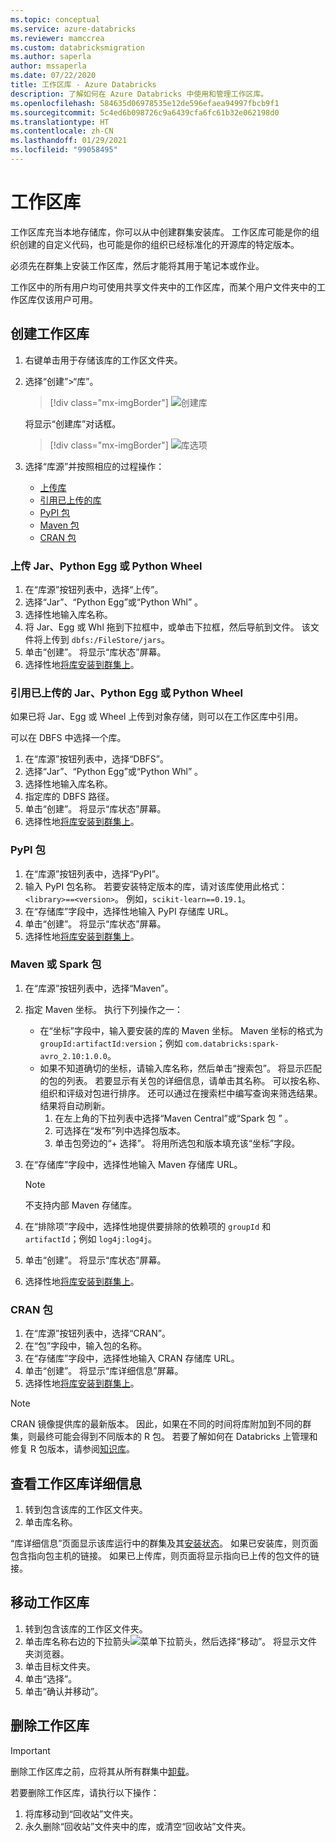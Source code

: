 ```yaml
---
ms.topic: conceptual
ms.service: azure-databricks
ms.reviewer: mamccrea
ms.custom: databricksmigration
ms.author: saperla
author: mssaperla
ms.date: 07/22/2020
title: 工作区库 - Azure Databricks
description: 了解如何在 Azure Databricks 中使用和管理工作区库。
ms.openlocfilehash: 584635d06978535e12de596efaea94997fbcb9f1
ms.sourcegitcommit: 5c4ed6b098726c9a6439cfa6fc61b32e062198d0
ms.translationtype: HT
ms.contentlocale: zh-CN
ms.lasthandoff: 01/29/2021
ms.locfileid: "99058495"
---
```

# <a name="workspace-libraries"></a>工作区库

工作区库充当本地存储库，你可以从中创建群集安装库。 工作区库可能是你的组织创建的自定义代码，也可能是你的组织已经标准化的开源库的特定版本。

必须先在群集上安装工作区库，然后才能将其用于笔记本或作业。

工作区中的所有用户均可使用共享文件夹中的工作区库，而某个用户文件夹中的工作区库仅该用户可用。

## <a name="create-a-workspace-library"></a>创建工作区库

1. 右键单击用于存储该库的工作区文件夹。
2. 选择“创建”>“库”。

   > [!div class="mx-imgBorder"]
   > ![创建库](../_static/images/libraries/create-library.png)

   将显示“创建库”对话框。

   > [!div class="mx-imgBorder"]
   > ![库选项](../_static/images/libraries/select-library-azure.png)

3. 选择“库源”并按照相应的过程操作：
   * [上传库](#uploading-libraries)
   * [引用已上传的库](#referencing-libraries)
   * [PyPI 包](#pypi-libraries)
   * [Maven 包](#maven-libraries)
   * [CRAN 包](#cran-libraries)

### <a name="upload-a-jar-python-egg-or-python-wheel"></a><a id="upload-a-jar-python-egg-or-python-wheel"> </a><a id="uploading-libraries"> </a>上传 Jar、Python Egg 或 Python Wheel

1. 在“库源”按钮列表中，选择“上传”。
2. 选择“Jar”、“Python Egg”或“Python Whl”  。
3. 选择性地输入库名称。
4. 将 Jar、Egg 或 Whl 拖到下拉框中，或单击下拉框，然后导航到文件。 该文件将上传到 `dbfs:/FileStore/jars`。
5. 单击“创建”。 将显示“库状态”屏幕。
6. 选择性地[将库安装到群集上](cluster-libraries.md#install-workspace-libraries)。

### <a name="reference-an-uploaded-jar-python-egg-or-python-wheel"></a><a id="reference-an-uploaded-jar-python-egg-or-python-wheel"> </a><a id="referencing-libraries"> </a>引用已上传的 Jar、Python Egg 或 Python Wheel

如果已将 Jar、Egg 或 Wheel 上传到对象存储，则可以在工作区库中引用。

可以在 DBFS 中选择一个库。

1. 在“库源”按钮列表中，选择“DBFS”。
2. 选择“Jar”、“Python Egg”或“Python Whl”  。
3. 选择性地输入库名称。
4. 指定库的 DBFS 路径。
5. 单击“创建”。 将显示“库状态”屏幕。
6. 选择性地[将库安装到群集上](cluster-libraries.md#install-workspace-libraries)。

### <a name="pypi-package"></a><a id="pypi-libraries"> </a><a id="pypi-package"> </a>PyPI 包

1. 在“库源”按钮列表中，选择“PyPI”。
2. 输入 PyPI 包名称。 若要安装特定版本的库，请对该库使用此格式：`<library>==<version>`。 例如，`scikit-learn==0.19.1`。
3. 在“存储库”字段中，选择性地输入 PyPI 存储库 URL。
4. 单击“创建”。 将显示“库状态”屏幕。
5. 选择性地[将库安装到群集上](cluster-libraries.md#install-workspace-libraries)。

### <a name="maven-or-spark-package"></a><a id="maven-libraries"> </a><a id="maven-or-spark-package"> </a>Maven 或 Spark 包

1. 在“库源”按钮列表中，选择“Maven”。
2. 指定 Maven 坐标。 执行下列操作之一：
   * 在“坐标”字段中，输入要安装的库的 Maven 坐标。 Maven 坐标的格式为 `groupId:artifactId:version`；例如 `com.databricks:spark-avro_2.10:1.0.0`。
   * 如果不知道确切的坐标，请输入库名称，然后单击“搜索包”。 将显示匹配的包的列表。 若要显示有关包的详细信息，请单击其名称。 可以按名称、组织和评级对包进行排序。 还可以通过在搜索栏中编写查询来筛选结果。 结果将自动刷新。
     1. 在左上角的下拉列表中选择“Maven Central”或“Spark 包 ” 。
     1. 可选择在“发布”列中选择包版本。
     1. 单击包旁边的“+ 选择”。 将用所选包和版本填充该“坐标”字段。
3. 在“存储库”字段中，选择性地输入 Maven 存储库 URL。

   > [!NOTE]
   >
   > 不支持内部 Maven 存储库。

4. 在“排除项”字段中，选择性地提供要排除的依赖项的 `groupId` 和 `artifactId`；例如 `log4j:log4j`。
5. 单击“创建”。 将显示“库状态”屏幕。
6. 选择性地[将库安装到群集上](cluster-libraries.md#install-libraries)。

### <a name="cran-package"></a><a id="cran-libraries"> </a><a id="cran-package"> </a>CRAN 包

1. 在“库源”按钮列表中，选择“CRAN”。
2. 在“包”字段中，输入包的名称。
3. 在“存储库”字段中，选择性地输入 CRAN 存储库 URL。
4. 单击“创建”。 将显示“库详细信息”屏幕。
5. 选择性地[将库安装到群集上](cluster-libraries.md#install-libraries)。

> [!NOTE]
>
> CRAN 镜像提供库的最新版本。 因此，如果在不同的时间将库附加到不同的群集，则最终可能会得到不同版本的 R 包。 若要了解如何在 Databricks 上管理和修复 R 包版本，请参阅[知识库](/azure/databricks/kb/r/pin-r-packages)。

## <a name="view-workspace-library-details"></a><a id="view-library"> </a><a id="view-workspace-library-details"> </a>查看工作区库详细信息

1. 转到包含该库的工作区文件夹。
2. 单击库名称。

“库详细信息”页面显示该库运行中的群集及其[安装状态](../dev-tools/api/latest/libraries.md#managedlibrarieslibraryinstallstatus)。 如果已安装库，则页面包含指向包主机的链接。 如果已上传库，则页面将显示指向已上传的包文件的链接。

## <a name="move-a-workspace-library"></a>移动工作区库

1. 转到包含该库的工作区文件夹。
2. 单击库名称右边的下拉箭头![菜单下拉箭头](../_static/images/icons/menu-dropdown.png)，然后选择“移动”。 将显示文件夹浏览器。
3. 单击目标文件夹。
4. 单击“选择”。
5. 单击“确认并移动”。

## <a name="delete-a-workspace-library"></a>删除工作区库

> [!IMPORTANT]
>
> 删除工作区库之前，应将其从所有群集中[卸载](cluster-libraries.md#uninstall-libraries)。

若要删除工作区库，请执行以下操作：

1. 将库移动到“回收站”文件夹。
2. 永久删除“回收站”文件夹中的库，或清空“回收站”文件夹。